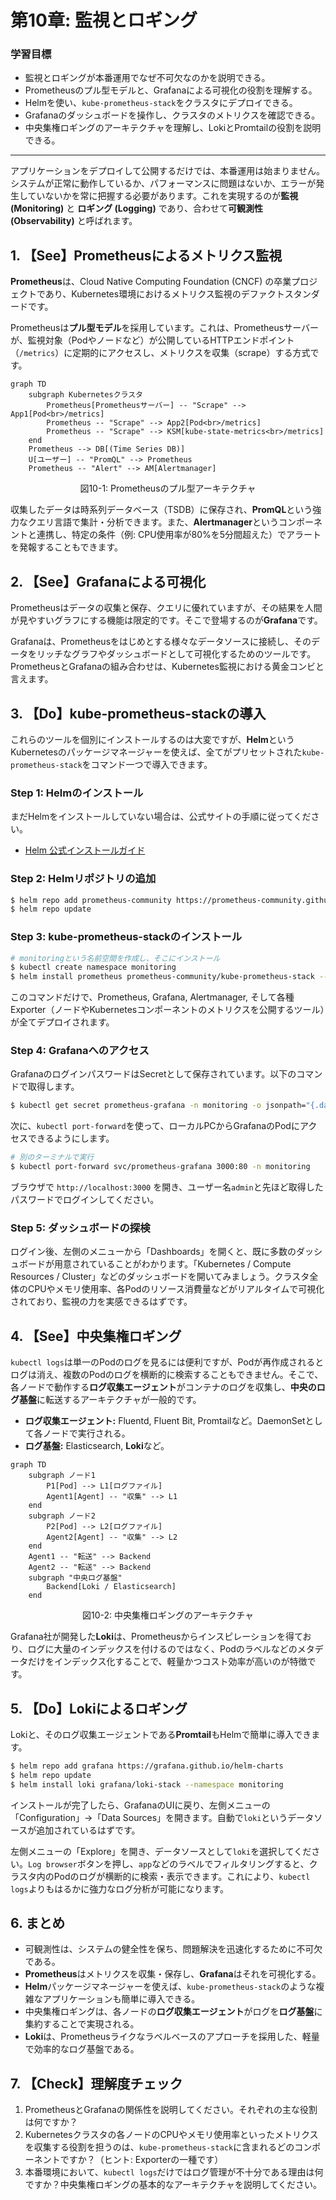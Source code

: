 # 第10章: 監視とロギング

### 学習目標

- 監視とロギングが本番運用でなぜ不可欠なのかを説明できる。
- Prometheusのプル型モデルと、Grafanaによる可視化の役割を理解する。
- Helmを使い、`kube-prometheus-stack`をクラスタにデプロイできる。
- Grafanaのダッシュボードを操作し、クラスタのメトリクスを確認できる。
- 中央集権ロギングのアーキテクチャを理解し、LokiとPromtailの役割を説明できる。

---

アプリケーションをデプロイして公開するだけでは、本番運用は始まりません。システムが正常に動作しているか、パフォーマンスに問題はないか、エラーが発生していないかを常に把握する必要があります。これを実現するのが**監視 (Monitoring)** と **ロギング (Logging)** であり、合わせて**可観測性 (Observability)** と呼ばれます。

## 1. 【See】Prometheusによるメトリクス監視

**Prometheus**は、Cloud Native Computing Foundation (CNCF) の卒業プロジェクトであり、Kubernetes環境におけるメトリクス監視のデファクトスタンダードです。

Prometheusは**プル型モデル**を採用しています。これは、Prometheusサーバーが、監視対象（Podやノードなど）が公開しているHTTPエンドポイント（`/metrics`）に定期的にアクセスし、メトリクスを収集（scrape）する方式です。

```mermaid
graph TD
    subgraph Kubernetesクラスタ
        Prometheus[Prometheusサーバー] -- "Scrape" --> App1[Pod<br>/metrics]
        Prometheus -- "Scrape" --> App2[Pod<br>/metrics]
        Prometheus -- "Scrape" --> KSM[kube-state-metrics<br>/metrics]
    end
    Prometheus --> DB[(Time Series DB)]
    U[ユーザー] -- "PromQL" --> Prometheus
    Prometheus -- "Alert" --> AM[Alertmanager]
```

<center>図10-1: Prometheusのプル型アーキテクチャ</center>

収集したデータは時系列データベース（TSDB）に保存され、**PromQL**という強力なクエリ言語で集計・分析できます。また、**Alertmanager**というコンポーネントと連携し、特定の条件（例: CPU使用率が80%を5分間超えた）でアラートを発報することもできます。

## 2. 【See】Grafanaによる可視化

Prometheusはデータの収集と保存、クエリに優れていますが、その結果を人間が見やすいグラフにする機能は限定的です。そこで登場するのが**Grafana**です。

Grafanaは、Prometheusをはじめとする様々なデータソースに接続し、そのデータをリッチなグラフやダッシュボードとして可視化するためのツールです。PrometheusとGrafanaの組み合わせは、Kubernetes監視における黄金コンビと言えます。

## 3. 【Do】kube-prometheus-stackの導入

これらのツールを個別にインストールするのは大変ですが、**Helm**というKubernetesのパッケージマネージャーを使えば、全てがプリセットされた`kube-prometheus-stack`をコマンド一つで導入できます。

### Step 1: Helmのインストール

まだHelmをインストールしていない場合は、公式サイトの手順に従ってください。

- [Helm 公式インストールガイド](https://helm.sh/docs/intro/install/)

### Step 2: Helmリポジトリの追加

```bash
$ helm repo add prometheus-community https://prometheus-community.github.io/helm-charts
$ helm repo update
```

### Step 3: kube-prometheus-stackのインストール

```bash
# monitoringという名前空間を作成し、そこにインストール
$ kubectl create namespace monitoring
$ helm install prometheus prometheus-community/kube-prometheus-stack --namespace monitoring
```

このコマンドだけで、Prometheus, Grafana, Alertmanager, そして各種Exporter（ノードやKubernetesコンポーネントのメトリクスを公開するツール）が全てデプロイされます。

### Step 4: Grafanaへのアクセス

GrafanaのログインパスワードはSecretとして保存されています。以下のコマンドで取得します。

```bash
$ kubectl get secret prometheus-grafana -n monitoring -o jsonpath="{.data.admin-password}" | base64 --decode
```

次に、`kubectl port-forward`を使って、ローカルPCからGrafanaのPodにアクセスできるようにします。

```bash
# 別のターミナルで実行
$ kubectl port-forward svc/prometheus-grafana 3000:80 -n monitoring
```

ブラウザで `http://localhost:3000` を開き、ユーザー名`admin`と先ほど取得したパスワードでログインしてください。

### Step 5: ダッシュボードの探検

ログイン後、左側のメニューから「Dashboards」を開くと、既に多数のダッシュボードが用意されていることがわかります。「Kubernetes / Compute Resources / Cluster」などのダッシュボードを開いてみましょう。クラスタ全体のCPUやメモリ使用率、各Podのリソース消費量などがリアルタイムで可視化されており、監視の力を実感できるはずです。

## 4. 【See】中央集権ロギング

`kubectl logs`は単一のPodのログを見るには便利ですが、Podが再作成されるとログは消え、複数のPodのログを横断的に検索することもできません。そこで、各ノードで動作する**ログ収集エージェント**がコンテナのログを収集し、**中央のログ基盤**に転送するアーキテクチャが一般的です。

- **ログ収集エージェント:** Fluentd, Fluent Bit, Promtailなど。DaemonSetとして各ノードで実行される。
- **ログ基盤:** Elasticsearch, **Loki**など。

```mermaid
graph TD
    subgraph ノード1
        P1[Pod] --> L1[ログファイル]
        Agent1[Agent] -- "収集" --> L1
    end
    subgraph ノード2
        P2[Pod] --> L2[ログファイル]
        Agent2[Agent] -- "収集" --> L2
    end
    Agent1 -- "転送" --> Backend
    Agent2 -- "転送" --> Backend
    subgraph "中央ログ基盤"
        Backend[Loki / Elasticsearch]
    end
```

<center>図10-2: 中央集権ロギングのアーキテクチャ</center>

Grafana社が開発した**Loki**は、Prometheusからインスピレーションを得ており、ログに大量のインデックスを付けるのではなく、Podのラベルなどのメタデータだけをインデックス化することで、軽量かつコスト効率が高いのが特徴です。

## 5. 【Do】Lokiによるロギング

Lokiと、そのログ収集エージェントである**Promtail**もHelmで簡単に導入できます。

```bash
$ helm repo add grafana https://grafana.github.io/helm-charts
$ helm repo update
$ helm install loki grafana/loki-stack --namespace monitoring
```

インストールが完了したら、GrafanaのUIに戻り、左側メニューの「Configuration」→「Data Sources」を開きます。自動で`loki`というデータソースが追加されているはずです。

左側メニューの「Explore」を開き、データソースとして`loki`を選択してください。`Log browser`ボタンを押し、`app`などのラベルでフィルタリングすると、クラスタ内のPodのログが横断的に検索・表示できます。これにより、`kubectl logs`よりもはるかに強力なログ分析が可能になります。

## 6. まとめ

- 可観測性は、システムの健全性を保ち、問題解決を迅速化するために不可欠である。
- **Prometheus**はメトリクスを収集・保存し、**Grafana**はそれを可視化する。
- **Helm**パッケージマネージャーを使えば、`kube-prometheus-stack`のような複雑なアプリケーションも簡単に導入できる。
- 中央集権ロギングは、各ノードの**ログ収集エージェント**がログを**ログ基盤**に集約することで実現される。
- **Loki**は、Prometheusライクなラベルベースのアプローチを採用した、軽量で効率的なログ基盤である。

## 7. 【Check】理解度チェック

1.  PrometheusとGrafanaの関係性を説明してください。それぞれの主な役割は何ですか？
2.  Kubernetesクラスタの各ノードのCPUやメモリ使用率といったメトリクスを収集する役割を担うのは、`kube-prometheus-stack`に含まれるどのコンポーネントですか？（ヒント: Exporterの一種です）
3.  本番環境において、`kubectl logs`だけではログ管理が不十分である理由は何ですか？中央集権ロギングの基本的なアーキテクチャを説明してください。

